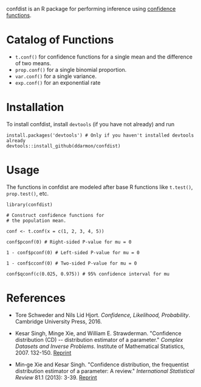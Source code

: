 <script src='https://cdnjs.cloudflare.com/ajax/libs/mathjax/2.7.1/MathJax.js?config=TeX-AMS-MML_HTMLorMML'></script>

confdist is an R package for performing inference using [confidence functions](https://www.stat.rutgers.edu/home/mxie/RCPapers/insr.12000.pdf).

# Catalog of Functions

* `t.conf()` for confidence functions for a single mean and the difference of two means.
* `prop.conf()` for a single binomial proportion.
* `var.conf()` for a single variance.
* `exp.conf()` for an exponential rate

# Installation

To install confdist, install `devtools` (if you have not already) and run

```
install.packages('devtools') # Only if you haven't installed devtools already
devtools::install_github(ddarmon/confdist)
```

# Usage

The functions in confdist are modeled after base R functions like `t.test()`, `prop.test()`, etc.

```{r}
library(confdist)

# Construct confidence functions for
# the population mean.

conf <- t.conf(x = c(1, 2, 3, 4, 5))

conf$pconf(0) # Right-sided P-value for mu = 0

1 - conf$pconf(0) # Left-sided P-value for mu = 0

1 - conf$cconf(0) # Two-sided P-value for mu = 0

conf$qconf(c(0.025, 0.975)) # 95% confidence interval for mu
```

# References

* Tore Schweder and Nils Lid Hjort. *Confidence, Likelihood, Probability*. Cambridge University Press, 2016.

* Kesar Singh, Minge Xie, and William E. Strawderman. "Confidence distribution (CD) -- distribution estimator of a parameter." *Complex Datasets and Inverse Problems*. Institute of Mathematical Statistics, 2007. 132-150. [Reprint](https://projecteuclid.org/download/pdf_1/euclid.lnms/1196794948)

* Min‐ge Xie and Kesar Singh. "Confidence distribution, the frequentist distribution estimator of a parameter: A review." *International Statistical Review* 81.1 (2013): 3-39. [Reprint](https://www.stat.rutgers.edu/home/mxie/RCPapers/insr.12000.pdf)
